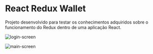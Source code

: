 # React Redux Wallet

Projeto desenvolvido para testar os conhecimentos adquiridos sobre o funcionamento do Redux dentro de uma aplicação React.

![login-screen](https://user-images.githubusercontent.com/51159478/102994493-ed162c00-44fd-11eb-833c-13565f61f756.png)

![main-screen](https://user-images.githubusercontent.com/51159478/102994489-ec7d9580-44fd-11eb-83fa-938959435b40.png)
